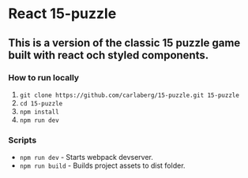# React 15-puzzle
This is a version of the classic 15 puzzle game built with react och styled components.
---
### How to run locally
1. `git clone https://github.com/carlaberg/15-puzzle.git 15-puzzle`
2. `cd 15-puzzle`
3. `npm install`
4. `npm run dev`

### Scripts
* `npm run dev` - Starts webpack devserver.
* `npm run build` - Builds project assets to dist folder.